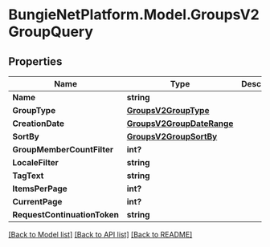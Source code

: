 # BungieNetPlatform.Model.GroupsV2GroupQuery
## Properties

Name | Type | Description | Notes
------------ | ------------- | ------------- | -------------
**Name** | **string** |  | [optional] 
**GroupType** | [**GroupsV2GroupType**](GroupsV2GroupType.md) |  | [optional] 
**CreationDate** | [**GroupsV2GroupDateRange**](GroupsV2GroupDateRange.md) |  | [optional] 
**SortBy** | [**GroupsV2GroupSortBy**](GroupsV2GroupSortBy.md) |  | [optional] 
**GroupMemberCountFilter** | **int?** |  | [optional] 
**LocaleFilter** | **string** |  | [optional] 
**TagText** | **string** |  | [optional] 
**ItemsPerPage** | **int?** |  | [optional] 
**CurrentPage** | **int?** |  | [optional] 
**RequestContinuationToken** | **string** |  | [optional] 

[[Back to Model list]](../README.md#documentation-for-models) [[Back to API list]](../README.md#documentation-for-api-endpoints) [[Back to README]](../README.md)

